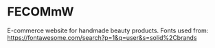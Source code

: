 # FECOMmW
E-commerce website for handmade beauty products.
Fonts used from: https://fontawesome.com/search?p=1&q=user&s=solid%2Cbrands
